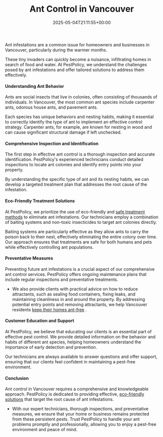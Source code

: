 ﻿---
layout: post
title: Ant Control in Vancouver
date: '2025-05-04T21:11:55+00:00'
categories:
- Ants
- Guide
tags: []
slug: /ant-control-in-vancouver/
lastmod: 2025-05-07T12:21:23+03:00
---

Ant infestations are a common issue for homeowners and businesses in Vancouver, particularly during the warmer months.

These tiny invaders can quickly become a nuisance, infiltrating homes in search of food and water. At PestPolicy, we understand the challenges posed by ant infestations and offer tailored solutions to address them effectively.
#### Understanding Ant Behavior
Ants are social insects that live in colonies, often consisting of thousands of individuals. In Vancouver, the most common ant species include carpenter ants, odorous house ants, and pavement ants.

Each species has unique behaviors and nesting habits, making it essential to correctly identify the type of ant to implement an effective control strategy. Carpenter ants, for example, are known for nesting in wood and can cause significant structural damage if left unchecked.
#### Comprehensive Inspection and Identification
The first step in effective ant control is a thorough inspection and accurate identification. PestPolicy's experienced technicians conduct detailed inspections to locate ant colonies and identify entry points into your property.

By understanding the specific type of ant and its nesting habits, we can develop a targeted treatment plan that addresses the root cause of the infestation.
#### Eco-Friendly Treatment Solutions
At PestPolicy, we prioritize the use of eco-friendly and
[safe treatment methods](https://ipm.ucanr.edu/PMG/PESTNOTES/pn7411.html)
to eliminate ant infestations. Our technicians employ a combination of baiting systems and non-toxic insecticides to target ant colonies directly.

Baiting systems are particularly effective as they allow ants to carry the poison back to their nest, effectively eliminating the entire colony over time. Our approach ensures that treatments are safe for both humans and pets while effectively controlling ant populations.
#### Preventative Measures
Preventing future ant infestations is a crucial aspect of our comprehensive ant control services. PestPolicy offers ongoing maintenance plans that include regular inspections and preventative treatments.
- We also provide clients with practical advice on how to reduce attractants, such as sealing food containers, fixing leaks, and maintaining cleanliness in and around the property.
By addressing potential entry points and removing attractants, we help Vancouver residents
[keep their homes ant-free](https://pestpolicy.com/best-ant-traps/)
.
#### Customer Education and Support
At PestPolicy, we believe that educating our clients is an essential part of effective pest control. We provide detailed information on the behavior and habits of different ant species, helping homeowners understand the importance of early detection and prevention.

Our technicians are always available to answer questions and offer support, ensuring that our clients feel confident in maintaining a pest-free environment.
#### Conclusion
Ant control in Vancouver requires a comprehensive and knowledgeable approach. PestPolicy is dedicated to providing effective,
[eco-friendly solutions](https://pestpolicy.com/how-much-does-an-ant-exterminator-cost/)
that target the root cause of ant infestations.
- With our expert technicians, thorough inspections, and preventative measures, we ensure that your home or business remains protected from these persistent pests.
Trust PestPolicy to handle your ant problems promptly and professionally, allowing you to enjoy a pest-free environment and peace of mind.